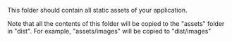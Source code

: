 This folder should contain all static assets of your application.

Note that all the contents of this folder will be copied to the "assets" folder in "dist".
For example, "assets/images" will be copied to "dist/images"
